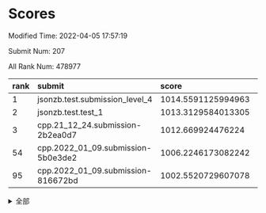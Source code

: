 # Scores

Modified Time: 2022-04-05 17:57:19

Submit Num: 207

All Rank Num: 478977

| rank |               submit               |       score        |       sigma        | pk_num |
| :--- | :--------------------------------- | :----------------- | :----------------- | :----- |
| 1    | jsonzb.test.submission_level_4     | 1014.5591125994963 | 0.8358782549341969 | 9252   |
| 2    | jsonzb.test.test_1                 | 1013.3129584013305 | 0.802003248632207  | 9254   |
| 3    | cpp.21_12_24.submission-2b2ea0d7   | 1012.669924476224  | 0.794327994884441  | 9254   |
| 54   | cpp.2022_01_09.submission-5b0e3de2 | 1006.2246173082242 | 0.7268391506615837 | 9252   |
| 95   | cpp.2022_01_09.submission-816672bd | 1002.5520729607078 | 0.7180042559244355 | 9256   |


<details>
<summary>全部</summary>

| rank |                 submit                 |       score        |       sigma        | pk_num |
| :--- | :------------------------------------- | :----------------- | :----------------- | :----- |
| 1    | jsonzb.test.submission_level_4         | 1014.5591125994963 | 0.8358782549341969 | 9252   |
| 2    | jsonzb.test.test_1                     | 1013.3129584013305 | 0.802003248632207  | 9254   |
| 3    | cpp.21_12_24.submission-2b2ea0d7       | 1012.669924476224  | 0.794327994884441  | 9254   |
| 4    | gobigger.level_3.submission_level_3_21 | 1012.0021110703544 | 0.77322417117357   | 9253   |
| 5    | gobigger.level_3.submission_level_3_36 | 1011.7856663873529 | 0.7817009368085017 | 9257   |
| 6    | gobigger.level_3.submission_level_3_2  | 1011.7774449636499 | 0.7651966042634805 | 9251   |
| 7    | gobigger.level_3.submission_level_3_8  | 1011.5147985437808 | 0.764715972453113  | 9252   |
| 8    | gobigger.level_3.submission_level_3_19 | 1011.5038365712329 | 0.7439159237310216 | 9260   |
| 9    | gobigger.level_3.submission_level_3_22 | 1011.228331365986  | 0.7718099303599842 | 9257   |
| 10   | gobigger.level_3.submission_level_3_13 | 1011.0940432085905 | 0.7761293904463861 | 9254   |
| 11   | gobigger.level_3.submission_level_3_12 | 1011.0108340178501 | 0.7671626710152147 | 9258   |
| 12   | gobigger.level_3.submission_level_3_7  | 1010.9926137907619 | 0.7823749851130708 | 9254   |
| 13   | gobigger.level_3.submission_level_3_10 | 1010.9276077626024 | 0.7524525953378391 | 9257   |
| 14   | gobigger.level_3.submission_level_3_39 | 1010.872595094177  | 0.7589391840658324 | 9257   |
| 15   | gobigger.level_3.submission_level_3_3  | 1010.732230621434  | 0.7455712818422239 | 9254   |
| 16   | gobigger.level_3.submission_level_3_43 | 1010.7286435880936 | 0.7779775299379812 | 9255   |
| 17   | gobigger.level_3.submission_level_3_18 | 1010.6741038246682 | 0.785157509151307  | 9258   |
| 18   | gobigger.level_3.submission_level_3_40 | 1010.6338859694052 | 0.7860953812862145 | 9260   |
| 19   | gobigger.level_3.submission_level_3_38 | 1010.602017534822  | 0.7557025198227341 | 9251   |
| 20   | gobigger.level_3.submission_level_3_35 | 1010.5748976365066 | 0.774131645812475  | 9257   |
| 21   | gobigger.level_3.submission_level_3_17 | 1010.5260855943912 | 0.7416300563927888 | 9256   |
| 22   | gobigger.level_3.submission_level_3_41 | 1010.4409121799287 | 0.7662499298565858 | 9261   |
| 23   | gobigger.level_3.submission_level_3_49 | 1010.4306171705017 | 0.764812960916595  | 9256   |
| 24   | gobigger.level_3.submission_level_3_5  | 1010.4298441170171 | 0.7713783942305569 | 9251   |
| 25   | gobigger.level_3.submission_level_3_48 | 1010.3339685819592 | 0.7733690759922344 | 9256   |
| 26   | gobigger.level_3.submission_level_3_20 | 1010.3079130648787 | 0.7676495804274045 | 9260   |
| 27   | gobigger.level_3.submission_level_3_4  | 1010.256623945582  | 0.7693541665946484 | 9262   |
| 28   | gobigger.level_3.submission_level_3_26 | 1010.1414242809764 | 0.7663939510245743 | 9252   |
| 29   | gobigger.level_3.submission_level_3_16 | 1010.094359308247  | 0.7726321500755848 | 9254   |
| 30   | gobigger.level_3.submission_level_3_25 | 1010.0743802101282 | 0.7578399907123481 | 9255   |
| 31   | gobigger.level_3.submission_level_3_28 | 1009.9605572936143 | 0.7622636395138956 | 9256   |
| 32   | gobigger.level_3.submission_level_3_46 | 1009.9276664298383 | 0.7580259108930649 | 9255   |
| 33   | gobigger.level_3.submission_level_3_47 | 1009.925486130502  | 0.7708255928815131 | 9256   |
| 34   | gobigger.level_3.submission_level_3_27 | 1009.9039186624748 | 0.7701761937242267 | 9252   |
| 35   | gobigger.level_3.submission_level_3_14 | 1009.6974303604898 | 0.7526060826316993 | 9253   |
| 36   | gobigger.level_3.submission_level_3_11 | 1009.6550042204312 | 0.7481029404502796 | 9261   |
| 37   | gobigger.level_3.submission_level_3_29 | 1009.6323753015896 | 0.7626075246242232 | 9254   |
| 38   | gobigger.level_3.submission_level_3_37 | 1009.4986439922784 | 0.7517172167407128 | 9257   |
| 39   | gobigger.level_3.submission_level_3_23 | 1009.4297270961305 | 0.7524086350133717 | 9259   |
| 40   | gobigger.level_3.submission_level_3_1  | 1009.2341493019512 | 0.7472479717299504 | 9255   |
| 41   | gobigger.level_3.submission_level_3_45 | 1009.1541817132407 | 0.7302819638573095 | 9255   |
| 42   | gobigger.level_3.submission_level_3_31 | 1009.1379139723101 | 0.7408578546535006 | 9255   |
| 43   | gobigger.level_3.submission_level_3_15 | 1008.9969045166735 | 0.7395822479214654 | 9251   |
| 44   | gobigger.level_3.submission_level_3_9  | 1008.9790409937312 | 0.7415830363102736 | 9256   |
| 45   | gobigger.level_3.submission_level_3_24 | 1008.8096859589585 | 0.7440272808412236 | 9260   |
| 46   | gobigger.level_3.submission_level_3_42 | 1008.5681147588249 | 0.7553746137782437 | 9256   |
| 47   | gobigger.level_3.submission_level_3_0  | 1008.5434005614194 | 0.7552525365789209 | 9260   |
| 48   | gobigger.level_3.submission_level_3_34 | 1008.4620974573367 | 0.7484734970332609 | 9255   |
| 49   | gobigger.level_3.submission_level_3_6  | 1008.3973299873796 | 0.7327820650476508 | 9258   |
| 50   | gobigger.level_3.submission_level_3_44 | 1008.3929756154437 | 0.7384963648136141 | 9257   |
| 51   | gobigger.level_3.submission_level_3_30 | 1008.3667712676146 | 0.7367486901135978 | 9254   |
| 52   | gobigger.level_3.submission_level_3_32 | 1008.2236276363669 | 0.7449764959102667 | 9255   |
| 53   | gobigger.level_3.submission_level_3_33 | 1008.0055250766967 | 0.7459869156197066 | 9248   |
| 54   | cpp.2022_01_09.submission-5b0e3de2     | 1006.2246173082242 | 0.7268391506615837 | 9252   |
| 55   | gobigger.level_1.submission_level_1_42 | 1005.3811444680268 | 0.7255105095552845 | 9259   |
| 56   | gobigger.level_1.submission_level_1_26 | 1004.7913978309873 | 0.7191036273165877 | 9256   |
| 57   | gobigger.level_1.submission_level_1_36 | 1004.3267943732302 | 0.7115232532118224 | 9261   |
| 58   | gobigger.level_1.submission_level_1_40 | 1004.3154173702958 | 0.7069119451031738 | 9257   |
| 59   | gobigger.level_1.submission_level_1_32 | 1004.292751503424  | 0.7272727649800056 | 9255   |
| 60   | gobigger.level_1.submission_level_1_3  | 1004.2140445867819 | 0.7225090070149744 | 9252   |
| 61   | gobigger.level_1.submission_level_1_22 | 1004.1454350881859 | 0.723910466739668  | 9253   |
| 62   | gobigger.level_1.submission_level_1_2  | 1004.0843750599174 | 0.7212071808633335 | 9258   |
| 63   | gobigger.level_1.submission_level_1_33 | 1003.964486572574  | 0.7152929840970831 | 9255   |
| 64   | gobigger.level_1.submission_level_1_43 | 1003.8327935590205 | 0.7143907237894552 | 9252   |
| 65   | gobigger.level_1.submission_level_1_46 | 1003.7374271142122 | 0.7180529936200928 | 9259   |
| 66   | gobigger.level_1.submission_level_1_28 | 1003.6378889893386 | 0.7111619378139896 | 9251   |
| 67   | gobigger.level_1.submission_level_1_13 | 1003.5960698849859 | 0.7248628265634011 | 9255   |
| 68   | gobigger.level_1.submission_level_1_34 | 1003.5923538074644 | 0.7286892081995446 | 9259   |
| 69   | gobigger.level_1.submission_level_1_7  | 1003.5853514916413 | 0.7128833166801816 | 9255   |
| 70   | gobigger.level_1.submission_level_1_20 | 1003.5761233125862 | 0.7105854806956274 | 9256   |
| 71   | gobigger.level_1.submission_level_1_17 | 1003.5633215206843 | 0.7096352652971777 | 9256   |
| 72   | gobigger.level_1.submission_level_1_39 | 1003.5598734791664 | 0.7310213895828945 | 9257   |
| 73   | gobigger.level_1.submission_level_1_35 | 1003.5304018389982 | 0.7067538936312082 | 9252   |
| 74   | gobigger.level_1.submission_level_1_37 | 1003.4240376389654 | 0.706183381134728  | 9257   |
| 75   | gobigger.level_1.submission_level_1_45 | 1003.420788225274  | 0.7094557816614829 | 9254   |
| 76   | gobigger.level_1.submission_level_1_47 | 1003.4121555882615 | 0.7228106114730564 | 9257   |
| 77   | gobigger.level_1.submission_level_1_48 | 1003.377731874606  | 0.7153304216058058 | 9255   |
| 78   | gobigger.level_1.submission_level_1_0  | 1003.329109211012  | 0.7149877955447169 | 9252   |
| 79   | gobigger.level_1.submission_level_1_16 | 1003.2357514580785 | 0.7232912538438607 | 9257   |
| 80   | gobigger.level_1.submission_level_1_6  | 1003.2339345828799 | 0.7222656714185169 | 9254   |
| 81   | gobigger.level_1.submission_level_1_38 | 1003.1722379799405 | 0.7085996677774125 | 9259   |
| 82   | gobigger.level_1.submission_level_1_25 | 1003.1458531584823 | 0.7119300409711732 | 9252   |
| 83   | gobigger.level_1.submission_level_1_4  | 1003.1226184879054 | 0.7139671997662379 | 9253   |
| 84   | gobigger.level_1.submission_level_1_41 | 1003.0536415723383 | 0.7132983681223617 | 9257   |
| 85   | gobigger.level_1.submission_level_1_23 | 1002.9951820797858 | 0.7163423565797297 | 9254   |
| 86   | gobigger.level_1.submission_level_1_29 | 1002.9870611273204 | 0.7218070417579863 | 9259   |
| 87   | gobigger.level_1.submission_level_1_21 | 1002.8944445444861 | 0.7196474040226691 | 9259   |
| 88   | gobigger.level_1.submission_level_1_30 | 1002.8899064854813 | 0.70835616564048   | 9250   |
| 89   | gobigger.level_1.submission_level_1_18 | 1002.7896804317465 | 0.7156152102537826 | 9254   |
| 90   | gobigger.level_1.submission_level_1_15 | 1002.7787151046452 | 0.7066875690509153 | 9255   |
| 91   | gobigger.level_1.submission_level_1_19 | 1002.7623183289676 | 0.7172307431182612 | 9252   |
| 92   | gobigger.level_1.submission_level_1_9  | 1002.7497332023811 | 0.7187973441563057 | 9254   |
| 93   | gobigger.level_1.submission_level_1_24 | 1002.6978295224563 | 0.7188431312418107 | 9257   |
| 94   | gobigger.level_1.submission_level_1_5  | 1002.6481709304607 | 0.7160651854581311 | 9251   |
| 95   | cpp.2022_01_09.submission-816672bd     | 1002.5520729607078 | 0.7180042559244355 | 9256   |
| 96   | gobigger.level_1.submission_level_1_31 | 1002.5388034314195 | 0.7187100387763293 | 9255   |
| 97   | gobigger.level_1.submission_level_1_1  | 1002.2941430022803 | 0.7175111660101088 | 9254   |
| 98   | gobigger.level_1.submission_level_1_8  | 1002.2035974019549 | 0.7129917605184561 | 9254   |
| 99   | gobigger.level_1.submission_level_1_14 | 1002.0395256614871 | 0.7130170707083142 | 9252   |
| 100  | gobigger.level_1.submission_level_1_10 | 1001.9839271121127 | 0.7093022095305287 | 9254   |
| 101  | gobigger.level_1.submission_level_1_11 | 1001.9663058840259 | 0.7083998707553271 | 9256   |
| 102  | gobigger.level_1.submission_level_1_44 | 1001.8864408330719 | 0.7127864048228032 | 9259   |
| 103  | gobigger.level_1.submission_level_1_49 | 1001.8312838090865 | 0.7216109531893984 | 9256   |
| 104  | gobigger.level_1.submission_level_1_27 | 1001.8092579399338 | 0.7114413125467793 | 9259   |
| 105  | gobigger.level_1.submission_level_1_12 | 1001.7862217550346 | 0.7042336640401391 | 9258   |
| 106  | gobigger.random.submission_random_23   | 997.1556023521318  | 0.6911981497261117 | 9254   |
| 107  | gobigger.random.submission_random_14   | 997.1253819992031  | 0.7093612686716435 | 9255   |
| 108  | gobigger.random.submission_random_27   | 996.9687628468818  | 0.7155315794135996 | 9255   |
| 109  | gobigger.random.submission_random_35   | 996.9297732419645  | 0.7121705367253552 | 9258   |
| 110  | gobigger.random.submission_random_37   | 996.8586649579606  | 0.7111675948667113 | 9259   |
| 111  | gobigger.random.submission_random_31   | 996.8265479237981  | 0.7082660273473744 | 9260   |
| 112  | gobigger.random.submission_random_48   | 996.7633744802599  | 0.7061930905839193 | 9251   |
| 113  | gobigger.random.submission_random_8    | 996.7191492801943  | 0.7080104981236593 | 9258   |
| 114  | gobigger.random.submission_random_10   | 996.7173623295595  | 0.7178188790178006 | 9257   |
| 115  | gobigger.random.submission_random_36   | 996.70811688507    | 0.7041494753788667 | 9259   |
| 116  | gobigger.random.submission_random_13   | 996.6083814496924  | 0.7175667381776925 | 9254   |
| 117  | gobigger.random.submission_random_20   | 996.5691080428995  | 0.7098874155576841 | 9255   |
| 118  | gobigger.random.submission_random_2    | 996.5322548191651  | 0.7027488781837199 | 9258   |
| 119  | gobigger.random.submission_random_38   | 996.4798335140101  | 0.7097517982697671 | 9252   |
| 120  | gobigger.random.submission_random_39   | 996.473515414383   | 0.7131393315365466 | 9256   |
| 121  | gobigger.random.submission_random_12   | 996.4593957938432  | 0.710235373975872  | 9257   |
| 122  | gobigger.random.submission_random_32   | 996.4573213890029  | 0.7025849256385123 | 9255   |
| 123  | gobigger.random.submission_random_6    | 996.4403473347783  | 0.6993273938474529 | 9255   |
| 124  | gobigger.random.submission_random_30   | 996.4372624319612  | 0.713442972679387  | 9260   |
| 125  | gobigger.random.submission_random_5    | 996.4326767677626  | 0.7067579785500288 | 9253   |
| 126  | gobigger.random.submission_random_3    | 996.3243691222222  | 0.6938829650491037 | 9255   |
| 127  | gobigger.random.submission_random_11   | 996.307199676788   | 0.7055997328613823 | 9259   |
| 128  | gobigger.random.submission_random_16   | 996.2816151505695  | 0.7100847382813601 | 9260   |
| 129  | gobigger.random.submission_random_41   | 996.2801102043611  | 0.7226179596155735 | 9261   |
| 130  | gobigger.random.submission_random_25   | 996.2586172067072  | 0.7099431136874154 | 9252   |
| 131  | gobigger.random.submission_random_40   | 996.1386239035158  | 0.7353063710755414 | 9253   |
| 132  | gobigger.random.submission_random_43   | 995.9589812924457  | 0.7038503741861146 | 9256   |
| 133  | gobigger.random.submission_random_0    | 995.9507473482669  | 0.7078666194264469 | 9257   |
| 134  | gobigger.random.submission_random_21   | 995.9442528070285  | 0.7061909860340273 | 9254   |
| 135  | gobigger.random.submission_random_17   | 995.8190150255208  | 0.7082446367678558 | 9260   |
| 136  | gobigger.random.submission_random_49   | 995.8096263942027  | 0.7068772420451157 | 9254   |
| 137  | gobigger.random.submission_random_24   | 995.8088058223096  | 0.7127008846013194 | 9254   |
| 138  | gobigger.random.submission_random_22   | 995.7954299558261  | 0.7063077203052325 | 9256   |
| 139  | gobigger.random.submission_random_26   | 995.7478599175399  | 0.7109629615582823 | 9256   |
| 140  | gobigger.random.submission_random_34   | 995.7274742073943  | 0.7238855942106489 | 9257   |
| 141  | gobigger.random.submission_random_7    | 995.723316724315   | 0.7207655042272968 | 9263   |
| 142  | gobigger.random.submission_random_1    | 995.7154829563196  | 0.732091258090392  | 9256   |
| 143  | gobigger.random.submission_random_18   | 995.66110467702    | 0.696355429043203  | 9260   |
| 144  | gobigger.random.submission_random_45   | 995.6571232135014  | 0.7036399361222546 | 9256   |
| 145  | gobigger.random.submission_random_4    | 995.593911401948   | 0.7070472541820956 | 9254   |
| 146  | gobigger.random.submission_random_28   | 995.5850815268599  | 0.7046441446922737 | 9252   |
| 147  | gobigger.random.submission_random_33   | 995.577907831079   | 0.7151063644522389 | 9252   |
| 148  | gobigger.random.submission_random_42   | 995.4339691624812  | 0.724105316031981  | 9253   |
| 149  | gobigger.random.submission_random_44   | 995.4182125618081  | 0.7060211252946499 | 9257   |
| 150  | gobigger.random.submission_random_47   | 995.1221010162474  | 0.7068647407191404 | 9258   |
| 151  | gobigger.random.submission_random_29   | 995.106360285349   | 0.7272579724692766 | 9252   |
| 152  | gobigger.random.submission_random_19   | 995.0683881249204  | 0.7059840609867787 | 9253   |
| 153  | gobigger.random.submission_random_9    | 994.8585556110153  | 0.7161372749132756 | 9256   |
| 154  | gobigger.level_2.submission_level_2_6  | 994.8561907664922  | 0.7237847857035662 | 9255   |
| 155  | gobigger.random.submission_random_46   | 994.6406187674758  | 0.7264883218517658 | 9251   |
| 156  | gobigger.level_2.submission_level_2_16 | 994.3366159175698  | 0.721221153930506  | 9254   |
| 157  | gobigger.random.submission_random_15   | 994.1010233114504  | 0.7078779026842087 | 9258   |
| 158  | gobigger.level_2.submission_level_2_7  | 993.7905347966262  | 0.7391342269537426 | 9258   |
| 159  | gobigger.level_2.submission_level_2_18 | 993.3038350637866  | 0.7207875579626063 | 9262   |
| 160  | gobigger.level_2.submission_level_2_4  | 993.2357749670794  | 0.7304834047277435 | 9258   |
| 161  | gobigger.level_2.submission_level_2_0  | 993.2208707170827  | 0.7354354618992098 | 9255   |
| 162  | gobigger.level_2.submission_level_2_26 | 993.0799745604265  | 0.733955714998211  | 9257   |
| 163  | gobigger.level_2.submission_level_2_35 | 993.0531992091175  | 0.732509975260038  | 9257   |
| 164  | gobigger.level_2.submission_level_2_23 | 992.9788517821632  | 0.7354829779563897 | 9254   |
| 165  | gobigger.level_2.submission_level_2_43 | 992.9095295063497  | 0.7349946635269804 | 9248   |
| 166  | gobigger.level_2.submission_level_2_47 | 992.8778415292649  | 0.7356383259128061 | 9257   |
| 167  | gobigger.level_2.submission_level_2_34 | 992.8708918888557  | 0.7481821547914471 | 9263   |
| 168  | gobigger.level_2.submission_level_2_19 | 992.8662246628619  | 0.7298239645113973 | 9258   |
| 169  | gobigger.level_2.submission_level_2_11 | 992.8623967926536  | 0.724819976387899  | 9258   |
| 170  | gobigger.level_2.submission_level_2_37 | 992.813273719162   | 0.7460052811745466 | 9252   |
| 171  | gobigger.level_2.submission_level_2_24 | 992.7481160456474  | 0.7196733833221959 | 9254   |
| 172  | gobigger.level_2.submission_level_2_39 | 992.6901760414289  | 0.7429241673232905 | 9256   |
| 173  | gobigger.level_2.submission_level_2_15 | 992.6396136939697  | 0.7295975705253377 | 9256   |
| 174  | gobigger.level_2.submission_level_2_2  | 992.6313992828436  | 0.7517922745867982 | 9259   |
| 175  | gobigger.level_2.submission_level_2_28 | 992.5653278187779  | 0.742181850794507  | 9256   |
| 176  | gobigger.level_2.submission_level_2_49 | 992.5374137184784  | 0.7456660029184643 | 9255   |
| 177  | gobigger.level_2.submission_level_2_38 | 992.4608767812616  | 0.749997595097502  | 9255   |
| 178  | gobigger.level_2.submission_level_2_5  | 992.3918893643972  | 0.7467863152203068 | 9255   |
| 179  | gobigger.level_2.submission_level_2_29 | 992.2455064880961  | 0.744220977762559  | 9258   |
| 180  | gobigger.level_2.submission_level_2_13 | 992.1936447983951  | 0.7504621074975117 | 9259   |
| 181  | gobigger.level_2.submission_level_2_33 | 992.1814493689986  | 0.7486244303303844 | 9256   |
| 182  | gobigger.level_2.submission_level_2_22 | 992.1590345125657  | 0.7362321342328983 | 9257   |
| 183  | gobigger.level_2.submission_level_2_42 | 992.1322903070319  | 0.7405416390679642 | 9257   |
| 184  | gobigger.level_2.submission_level_2_46 | 992.1279965761557  | 0.733309734855577  | 9257   |
| 185  | gobigger.level_2.submission_level_2_41 | 992.0914111017155  | 0.7520840589183078 | 9259   |
| 186  | gobigger.level_2.submission_level_2_40 | 992.0873119803477  | 0.7417331346884898 | 9260   |
| 187  | gobigger.level_2.submission_level_2_27 | 992.0006729702395  | 0.7522070140968389 | 9253   |
| 188  | gobigger.level_2.submission_level_2_1  | 991.9921454760505  | 0.7618221969136002 | 9255   |
| 189  | gobigger.level_2.submission_level_2_12 | 991.8785003876127  | 0.7393577052599477 | 9258   |
| 190  | gobigger.level_2.submission_level_2_10 | 991.8606427095308  | 0.7223976876094708 | 9251   |
| 191  | gobigger.level_2.submission_level_2_8  | 991.765307482967   | 0.764849980193068  | 9261   |
| 192  | gobigger.level_2.submission_level_2_32 | 991.7286978863633  | 0.7649204529085815 | 9252   |
| 193  | gobigger.level_2.submission_level_2_45 | 991.6591900971966  | 0.742374302229974  | 9254   |
| 194  | gobigger.level_2.submission_level_2_44 | 991.6537635069683  | 0.7368612126038042 | 9258   |
| 195  | gobigger.level_2.submission_level_2_17 | 991.612375517801   | 0.7384608632048565 | 9252   |
| 196  | gobigger.level_2.submission_level_2_21 | 991.2406236498065  | 0.7587708870279221 | 9257   |
| 197  | gobigger.level_2.submission_level_2_20 | 991.0878116683418  | 0.748797873208062  | 9255   |
| 198  | gobigger.level_2.submission_level_2_3  | 991.0188239648396  | 0.7583270401721532 | 9254   |
| 199  | gobigger.level_2.submission_level_2_25 | 991.0075970539689  | 0.7432627866644655 | 9246   |
| 200  | gobigger.level_2.submission_level_2_14 | 991.002528610657   | 0.7396353219909055 | 9257   |
| 201  | gobigger.level_2.submission_level_2_31 | 990.6791406591262  | 0.7685667088385727 | 9249   |
| 202  | gobigger.level_2.submission_level_2_48 | 990.5900316583324  | 0.7802257969755537 | 9255   |
| 203  | gobigger.level_2.submission_level_2_9  | 990.4965957347613  | 0.729104736760583  | 9255   |
| 204  | gobigger.level_2.submission_level_2_30 | 989.9567789558645  | 0.7702071890791486 | 9255   |
| 205  | gobigger.level_2.submission_level_2_36 | 988.6262944336988  | 0.7979159780973712 | 9249   |
| 206  | gobigger.none.submission_none_0        | 977.3803368649362  | 1.4007378722136552 | 9255   |
| 207  | gobigger.none.submission_none_1        | 976.4266402168035  | 1.4332760533663116 | 9258   |

</details>
